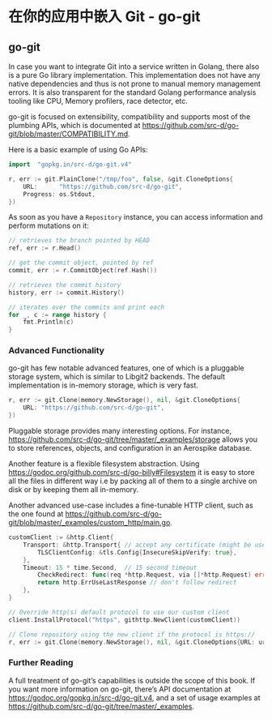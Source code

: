 # 在你的应用中嵌入 Git - go-git

## go-git

In case you want to integrate Git into a service written in Golang, there also is a pure Go library implementation. This implementation does not have any native dependencies and thus is not prone to manual memory management errors. It is also transparent for the standard Golang performance analysis tooling like CPU, Memory profilers, race detector, etc.

go-git is focused on extensibility, compatibility and supports most of the plumbing APIs, which is documented at https://github.com/src-d/go-git/blob/master/COMPATIBILITY.md.

Here is a basic example of using Go APIs:

```go
import 	"gopkg.in/src-d/go-git.v4"

r, err := git.PlainClone("/tmp/foo", false, &git.CloneOptions{
    URL:      "https://github.com/src-d/go-git",
    Progress: os.Stdout,
})
```

As soon as you have a `Repository` instance, you can access information and perform mutations on it:

```go
// retrieves the branch pointed by HEAD
ref, err := r.Head()

// get the commit object, pointed by ref
commit, err := r.CommitObject(ref.Hash())

// retrieves the commit history
history, err := commit.History()

// iterates over the commits and print each
for _, c := range history {
    fmt.Println(c)
}
```

### Advanced Functionality

go-git has few notable advanced features, one of which is a pluggable storage system, which is similar to Libgit2 backends. The default implementation is in-memory storage, which is very fast.

```go
r, err := git.Clone(memory.NewStorage(), nil, &git.CloneOptions{
    URL: "https://github.com/src-d/go-git",
})
```

Pluggable storage provides many interesting options. For instance, https://github.com/src-d/go-git/tree/master/_examples/storage allows you to store references, objects, and configuration in an Aerospike database.

Another feature is a flexible filesystem abstraction. Using https://godoc.org/github.com/src-d/go-billy#Filesystem it is easy to store all the files in different way i.e by packing all of them to a single archive on disk or by keeping them all in-memory.

Another advanced use-case includes a fine-tunable HTTP client, such as the one found at https://github.com/src-d/go-git/blob/master/_examples/custom_http/main.go.

```go
customClient := &http.Client{
	Transport: &http.Transport{ // accept any certificate (might be useful for testing)
		TLSClientConfig: &tls.Config{InsecureSkipVerify: true},
	},
	Timeout: 15 * time.Second,  // 15 second timeout
		CheckRedirect: func(req *http.Request, via []*http.Request) error {
		return http.ErrUseLastResponse // don't follow redirect
	},
}

// Override http(s) default protocol to use our custom client
client.InstallProtocol("https", githttp.NewClient(customClient))

// Clone repository using the new client if the protocol is https://
r, err := git.Clone(memory.NewStorage(), nil, &git.CloneOptions{URL: url})
```

### Further Reading

A full treatment of go-git’s capabilities is outside the scope of this book. If you want more information on go-git, there’s API documentation at https://godoc.org/gopkg.in/src-d/go-git.v4, and a set of usage examples at https://github.com/src-d/go-git/tree/master/_examples.